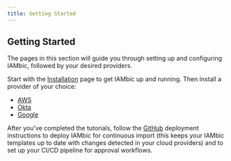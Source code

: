 ```yaml
---
title: Getting Started
---
```


## Getting Started

The pages in this section will guide you through setting up and configuring IAMbic, followed by your desired providers.

Start with the [Installation](/getting_started/install_and_configure) page to get IAMbic up and running. Then install a provider
of your choice:

* [AWS](/getting_started/aws)
* [Okta](/getting_started/okta)
* [Google](/getting_started/google)

After you've completed the tutorials, follow the [GitHub](/getting_started/github) deployment instructions to deploy IAMbic for continuous import (this keeps your IAMbic templates up to date with changes detected in your cloud providers) and to set up your CI/CD pipeline for approval workflows.
